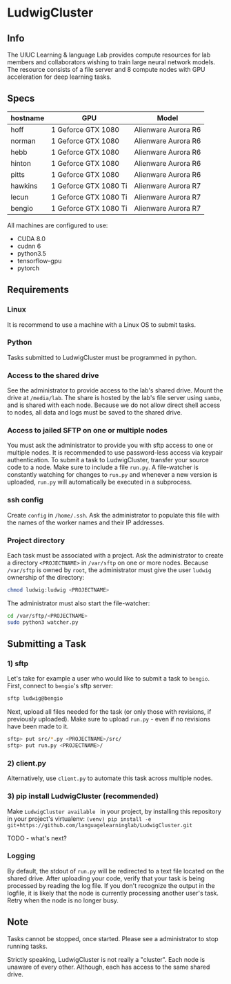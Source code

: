# LudwigCluster

## Info

The UIUC Learning & language Lab provides compute resources for lab members and collaborators wishing to train large neural network models. 
The resource consists of a file server and 8 compute nodes with GPU acceleration for deep learning tasks.

## Specs

| hostname  |GPU                    | Model               |
|-----------|-----------------------|---------------------|
| hoff      |1 Geforce GTX 1080     | Alienware Aurora R6 |
| norman    |1 Geforce GTX 1080     | Alienware Aurora R6 |
| hebb      |1 Geforce GTX 1080     | Alienware Aurora R6 |
| hinton    |1 Geforce GTX 1080     | Alienware Aurora R6 |
| pitts     |1 Geforce GTX 1080     | Alienware Aurora R6 |
| hawkins   |1 Geforce GTX 1080 Ti  | Alienware Aurora R7 |
| lecun     |1 Geforce GTX 1080 Ti  | Alienware Aurora R7 |
| bengio    |1 Geforce GTX 1080 Ti  | Alienware Aurora R7 |

All machines are configured to use:
* CUDA 8.0
* cudnn 6
* python3.5
* tensorflow-gpu
* pytorch


## Requirements

### Linux
It is recommend to use a machine with a Linux OS to submit tasks. 

### Python
Tasks submitted to LudwigCluster must be programmed in python.

### Access to the shared drive
See the administrator to provide access to the lab's shared drive. Mount the drive at ```/media/lab```.
The share is hosted by the lab's file server using ```samba```, and is shared with each node. 
Because we do not allow direct shell access to nodes, all data and logs must be saved to the shared drive.

### Access to jailed SFTP on one or multiple nodes
You must ask the administrator to provide you with sftp access to one or multiple nodes.
It is recommended to use password-less access via keypair authentication. 
To submit a task to LudwigCluster, transfer your source code to a node. 
Make sure to include a file ```run.py```. 
A file-watcher is constantly watching for changes to ```run.py``` and whenever a new version is uploaded, ```run.py``` will automatically be executed in a subprocess.

### ssh config
Create ```config``` in ```/home/.ssh```.
Ask the administrator to populate this file with the names of the worker names and their IP addresses.
### Project directory
Each task must be associated with a project. 
Ask the administrator to create a directory ```<PROJECTNAME>``` in ```/var/sftp``` on one or more nodes. 
Because ```/var/sftp``` is owned by ```root```, the administrator must give the user ```ludwig``` ownership of the directory:
```bash
chmod ludwig:ludwig <PROJECTNAME>
``` 
The administrator must also start the file-watcher:
```bash
cd /var/sftp/<PROJECTNAME>
sudo python3 watcher.py
```
## Submitting a Task

### 1) sftp
Let's take for example a user who would like to submit a task to ```bengio```. 
First, connect to ```bengio```'s sftp server:
```bash
sftp ludwig@bengio
```

Next, upload all files needed for the task (or only those with revisions, if previously uploaded).
Make sure to upload ```run.py``` - even if no revisions have been made to it.
```bash
sftp> put src/*.py <PROJECTNAME>/src/
sftp> put run.py <PROJECTNAME>/
```

### 2) client.py
Alternatively, use ```client.py``` to automate this task across multiple nodes. 

### 3) pip install LudwigCluster (recommended)
Make ```LudwigCluster available ``` in your project, by installing this repository in your project's virtualenv:
```(venv) pip install -e git+https://github.com/languagelearninglab/LudwigCluster.git```

TODO - what's next?

### Logging
By default, the stdout of ```run.py``` will be redirected to a text file located on the shared drive.
After uploading your code, verify that your task is being processed by reading the log file.
If you don't recognize the output in the logfile, it is likely that the node is currently processing another user's task.
Retry when the node is no longer busy. 

## Note

Tasks cannot be stopped, once started. Please see a administrator to stop running tasks.

Strictly speaking, LudwigCluster is not really a "cluster". 
Each node is unaware of every other. Although, each has access to the same shared drive. 